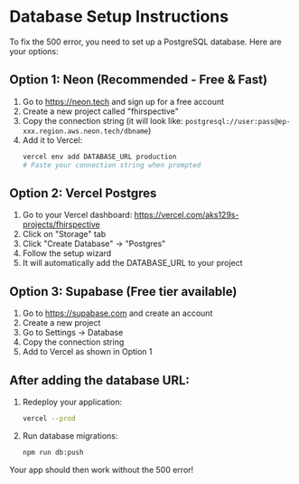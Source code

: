 # Database Setup Instructions

To fix the 500 error, you need to set up a PostgreSQL database. Here are your options:

## Option 1: Neon (Recommended - Free & Fast)

1. Go to https://neon.tech and sign up for a free account
2. Create a new project called "fhirspective"
3. Copy the connection string (it will look like: `postgresql://user:pass@ep-xxx.region.aws.neon.tech/dbname`)
4. Add it to Vercel:
   ```bash
   vercel env add DATABASE_URL production
   # Paste your connection string when prompted
   ```

## Option 2: Vercel Postgres

1. Go to your Vercel dashboard: https://vercel.com/aks129s-projects/fhirspective
2. Click on "Storage" tab
3. Click "Create Database" → "Postgres"
4. Follow the setup wizard
5. It will automatically add the DATABASE_URL to your project

## Option 3: Supabase (Free tier available)

1. Go to https://supabase.com and create an account
2. Create a new project
3. Go to Settings → Database
4. Copy the connection string
5. Add to Vercel as shown in Option 1

## After adding the database URL:

1. Redeploy your application:
   ```bash
   vercel --prod
   ```

2. Run database migrations:
   ```bash
   npm run db:push
   ```

Your app should then work without the 500 error!